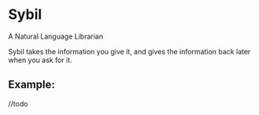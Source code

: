 # Sybil
A Natural Language Librarian

Sybil takes the information you give it, and gives the information back later when you ask for it.

## Example:

//todo
